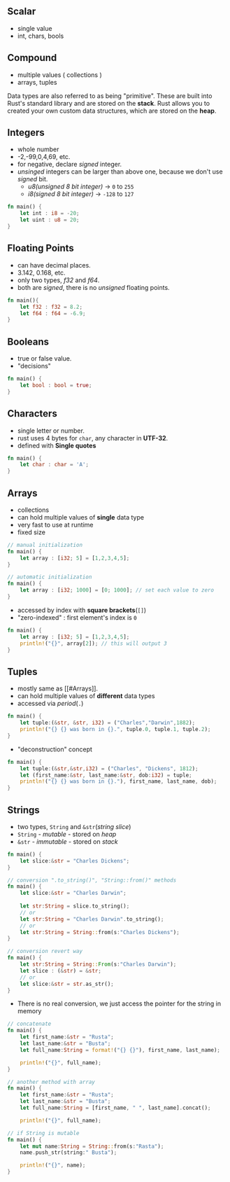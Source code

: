 ## Scalar
- single value
- int, chars, bools
## Compound
- multiple values ( collections )
- arrays, tuples

Data types are also referred to as being "primitive". These are built into Rust's standard library and are stored on the **stack**. Rust allows you to created your own custom data structures, which are stored on the **heap**.

## Integers
- whole number
- -2,-99,0,4,69, etc.
- for negative, declare *signed* integer.
- *unsinged* integers can be larger than above one, because we don't use *signed* bit.
	- *u8(unsigned 8 bit integer)* -> `0` to `255`
	- *i8(signed 8 bit integer)* -> `-128` to `127`
```rust
fn main() {
	let int : i8 = -20;
	let uint : u8 = 20;
}
```

## Floating Points
- can have decimal places.
- 3.142, 0.168, etc.
- only two types, *f32* and *f64*.
- both are *signed*, there is no *unsigned* floating points.
```rust
fn main(){
	let f32 : f32 = 8.2;
	let f64 : f64 = -6.9;
}
```

## Booleans
- true or false value.
- "decisions"
```rust
fn main() {
	let bool : bool = true;
}
```

## Characters
- single letter or number.
- rust uses 4 bytes for `char`, any character in **UTF-32**.
- defined with **Single quotes** 
```rust
fn main() {
	let char : char = 'A';
}
```

## Arrays
- collections
- can hold multiple values of **single** data type
- very fast to use at runtime
- fixed size
```rust
// manual initialization
fn main() {
	let array : [i32; 5] = [1,2,3,4,5];
}

// automatic initialization
fn main() {
	let array : [i32; 1000] = [0; 1000]; // set each value to zero
}
```
- accessed by index with **square brackets**(`[]`)
- "zero-indexed" : first element's index is `0`
```rust
fn main() {
	let array : [i32; 5] = [1,2,3,4,5];
	println!("{}", array[2]); // this will output 3
}
```

## Tuples
- mostly same as [[#Arrays]].
- can hold multiple values of **different** data types
- accessed via *period*(`.`)
```rust
fn main() {
	let tuple:(&str, &str, i32) = ("Charles","Darwin",1882);
	println!("{} {} was born in {}.", tuple.0, tuple.1, tuple.2);
}
```
- "deconstruction" concept
```Rust
fn main() {
	let tuple:(&str,&str,i32) = ("Charles", "Dickens", 1812);
	let (first_name:&str, last_name:&str, dob:i32) = tuple;
	println!("{} {} was born in {}."), first_name, last_name, dob);
}
```

## Strings
- two types, `String` and `&str`(*string slice*)
- `String` - *mutable* - stored on *heap*
- `&str` - *immutable* - stored on *stack*
```rust
fn main() {
	let slice:&str = "Charles Dickens";
}
```

```rust
// conversion ".to_string()", "String::from()" methods
fn main() {
	let slice:&str = "Charles Darwin";
	
	let str:String = slice.to_string();
	// or
	let str:String = "Charles Darwin".to_string();
	// or
	let str:String = String::from(s:"Charles Dickens");
}
```

```rust
// conversion revert way
fn main() {
	let str:String = String::From(s:"Charles Darwin");
	let slice : (&str) = &str;
	// or
	let slice:&str = str.as_str();
}
```

- There is no real conversion, we just access the pointer for the string in memory
```rust
// concatenate
fn main() {
	let first_name:&str = "Rusta";
	let last_name:&str = "Busta";
	let full_name:String = format!("{} {}"), first_name, last_name);

	println!("{}", full_name);
}
```

```rust
// another method with array
fn main() {
	let first_name:&str = "Rusta";
	let last_name:&str = "Busta";
	let full_name:String = [first_name, " ", last_name].concat();

	println!("{}", full_name);
```

```rust
// if String is mutable
fn main() {
	let mut name:String = String::from(s:"Rasta");
	name.push_str(string:" Busta");

	println!("{}", name);
}
```